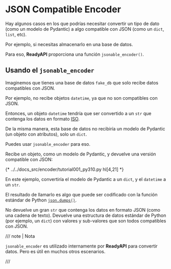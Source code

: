 # JSON Compatible Encoder

Hay algunos casos en los que podrías necesitar convertir un tipo de dato (como un modelo de Pydantic) a algo compatible con JSON (como un `dict`, `list`, etc).

Por ejemplo, si necesitas almacenarlo en una base de datos.

Para eso, **ReadyAPI** proporciona una función `jsonable_encoder()`.

## Usando el `jsonable_encoder`

Imaginemos que tienes una base de datos `fake_db` que solo recibe datos compatibles con JSON.

Por ejemplo, no recibe objetos `datetime`, ya que no son compatibles con JSON.

Entonces, un objeto `datetime` tendría que ser convertido a un `str` que contenga los datos en formato <a href="https://en.wikipedia.org/wiki/ISO_8601" class="external-link" target="_blank">ISO</a>.

De la misma manera, esta base de datos no recibiría un modelo de Pydantic (un objeto con atributos), solo un `dict`.

Puedes usar `jsonable_encoder` para eso.

Recibe un objeto, como un modelo de Pydantic, y devuelve una versión compatible con JSON:

{* ../../docs_src/encoder/tutorial001_py310.py hl[4,21] *}

En este ejemplo, convertiría el modelo de Pydantic a un `dict`, y el `datetime` a un `str`.

El resultado de llamarlo es algo que puede ser codificado con la función estándar de Python <a href="https://docs.python.org/3/library/json.html#json.dumps" class="external-link" target="_blank">`json.dumps()`</a>.

No devuelve un gran `str` que contenga los datos en formato JSON (como una cadena de texto). Devuelve una estructura de datos estándar de Python (por ejemplo, un `dict`) con valores y sub-valores que son todos compatibles con JSON.

/// note | Nota

`jsonable_encoder` es utilizado internamente por **ReadyAPI** para convertir datos. Pero es útil en muchos otros escenarios.

///
